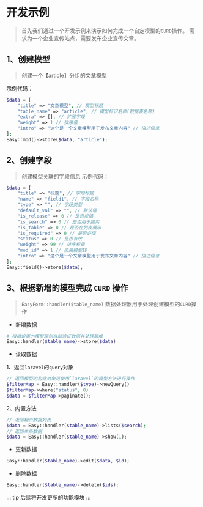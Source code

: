 # 开发示例
> 首先我们通过一个开发示例来演示如何完成一个自定模型的`CURD`操作。
> 需求为一个企业宣传站点，需要发布企业宣传文章。
## 1、创建模型
> 创建一个【article】分组的文章模型

示例代码：
```php
$data = [
    "title" => "文章模型", // 模型标题
    "table_name" => "article", // 模型标识名称(数据表名称)   
    "extra" => [], // 扩展字段
    "weight" => 1 // 排序值
    "intro" => "这个是一个文章模型用于发布文章内容" // 描述信息
];
Easy::mod()->store($data, "article");
```
## 2、创建字段
> 创建模型关联的字段信息
示例代码：
```php
$data = [
    "title" => "标题", // 字段标题
    "name" => "field1", // 字段名称   
    "type" => "", // 字段类型
    "default_val" => "", // 默认值
    "is_release" => 0 // 是否投稿
    "is_search" => 0 // 是否用于搜索
    "is_table" => 0 // 是否在列表展示
    "is_required" => 0 // 是否必填
    "status" => 0 // 是否有效
    "weight" => 99 // 排序权重
    "mod_id" => 1 // 所属模型ID
    "intro" => "这个是一个文章模型用于发布文章内容" // 描述信息
];
Easy::field()->store($data);
```
## 3、根据新增的模型完成 `CURD` 操作
> ``EasyForm::handler($table_name)`` 数据处理器用于处理创建模型的`CURD`操作
- 新增数据
```php
# 根据设置的模型规则自动验证数据并处理新增
Easy::handler($table_name)->store($data)
```
- 读取数据

1、返回`laravel`的`query`对象
```php
// 返回模型的构建对象可使用`laravel`的模型方法进行操作
$filterMap = Easy::handler($type)->newQuery()
$filterMap->where("status", 0)
$data = $filterMap->paginate();
```
2、内置方法
```php
// 返回翻页数据列表
$data = Easy::handler($table_name)->lists($search);
// 返回单条数据
$data = Easy::handler($table_name)->show(1);
```
- 更新数据
```php
Easy::handler($table_name)->edit($data, $id);
```
- 删除数据
```php
Easy::handler($table_name)->delete($ids);
```

::: tip
后续将开发更多的功能模块
:::

